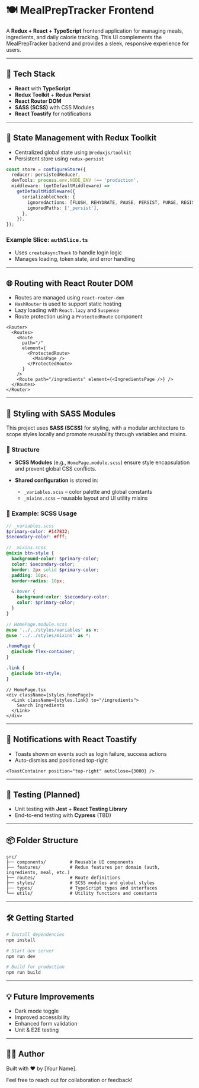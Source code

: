 # 🍽️ MealPrepTracker Frontend

A **Redux + React + TypeScript** frontend application for managing meals, ingredients, and daily calorie tracking. This UI complements the MealPrepTracker backend and provides a sleek, responsive experience for users.

---

## 🚀 Tech Stack

- **React** with **TypeScript**
- **Redux Toolkit** + **Redux Persist**
- **React Router DOM**
- **SASS (SCSS)** with CSS Modules
- **React Toastify** for notifications

---

## 🧠 State Management with Redux Toolkit

- Centralized global state using `@reduxjs/toolkit`
- Persistent store using `redux-persist`

```ts
const store = configureStore({
  reducer: persistedReducer,
  devTools: process.env.NODE_ENV !== 'production',
  middleware: (getDefaultMiddleware) =>
    getDefaultMiddleware({
      serializableCheck: {
        ignoredActions: [FLUSH, REHYDRATE, PAUSE, PERSIST, PURGE, REGISTER],
        ignoredPaths: ['_persist'],
      },
    }),
});
```

### Example Slice: `authSlice.ts`

- Uses `createAsyncThunk` to handle login logic
- Manages loading, token state, and error handling

---

## 🌐 Routing with React Router DOM

- Routes are managed using `react-router-dom`
- `HashRouter` is used to support static hosting
- Lazy loading with `React.lazy` and `Suspense`
- Route protection using a `ProtectedRoute` component

```tsx
<Router>
  <Routes>
    <Route
      path="/"
      element={
        <ProtectedRoute>
          <MainPage />
        </ProtectedRoute>
      }
    />
    <Route path="/ingredients" element={<IngredientsPage />} />
  </Routes>
</Router>
```

---

## 🎨 Styling with SASS Modules

This project uses **SASS (SCSS)** for styling, with a modular architecture to scope styles locally and promote reusability through variables and mixins.

### 🔧 Structure

- **SCSS Modules** (e.g., `HomePage.module.scss`) ensure style encapsulation and prevent global CSS conflicts.
- **Shared configuration** is stored in:

  - `_variables.scss` – color palette and global constants
  - `_mixins.scss` – reusable layout and UI utility mixins

### 📁 Example: SCSS Usage

```scss
// _variables.scss
$primary-color: #147832;
$secondary-color: #fff;
```

```scss
// _mixins.scss
@mixin btn-style {
  background-color: $primary-color;
  color: $secondary-color;
  border: 2px solid $primary-color;
  padding: 10px;
  border-radius: 10px;

  &:hover {
    background-color: $secondary-color;
    color: $primary-color;
  }
}
```

```scss
// HomePage.module.scss
@use '../../styles/variables' as v;
@use '../../styles/mixins' as *;

.homePage {
  @include flex-container;
}

.link {
  @include btn-style;
}
```

```tsx
// HomePage.tsx
<div className={styles.homePage}>
  <Link className={styles.link} to="/ingredients">
    Search Ingredients
  </Link>
</div>
```

---

## 🔔 Notifications with React Toastify

- Toasts shown on events such as login failure, success actions
- Auto-dismiss and positioned top-right

```tsx
<ToastContainer position="top-right" autoClose={3000} />
```

---

## 🧪 Testing (Planned)

- Unit testing with **Jest** + **React Testing Library**
- End-to-end testing with **Cypress** (TBD)

---

## 📦 Folder Structure

```
src/
├── components/         # Reusable UI components
├── features/           # Redux features per domain (auth, ingredients, meal, etc.)
├── routes/             # Route definitions
├── styles/             # SCSS modules and global styles
├── types/              # TypeScript types and interfaces
└── utils/              # Utility functions and constants
```

---

## 🛠️ Getting Started

```bash
# Install dependencies
npm install

# Start dev server
npm run dev

# Build for production
npm run build
```

---

## 💡 Future Improvements

- Dark mode toggle
- Improved accessibility
- Enhanced form validation
- Unit & E2E testing

---

## 👨‍💻 Author

Built with ❤️ by \[Your Name].

Feel free to reach out for collaboration or feedback!
